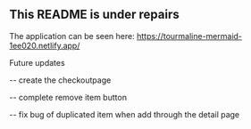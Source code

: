 ## This README is under repairs

The application can be seen here: https://tourmaline-mermaid-1ee020.netlify.app/

Future updates

-- create the checkoutpage

-- complete remove item button

-- fix bug of duplicated item when add through the detail page
